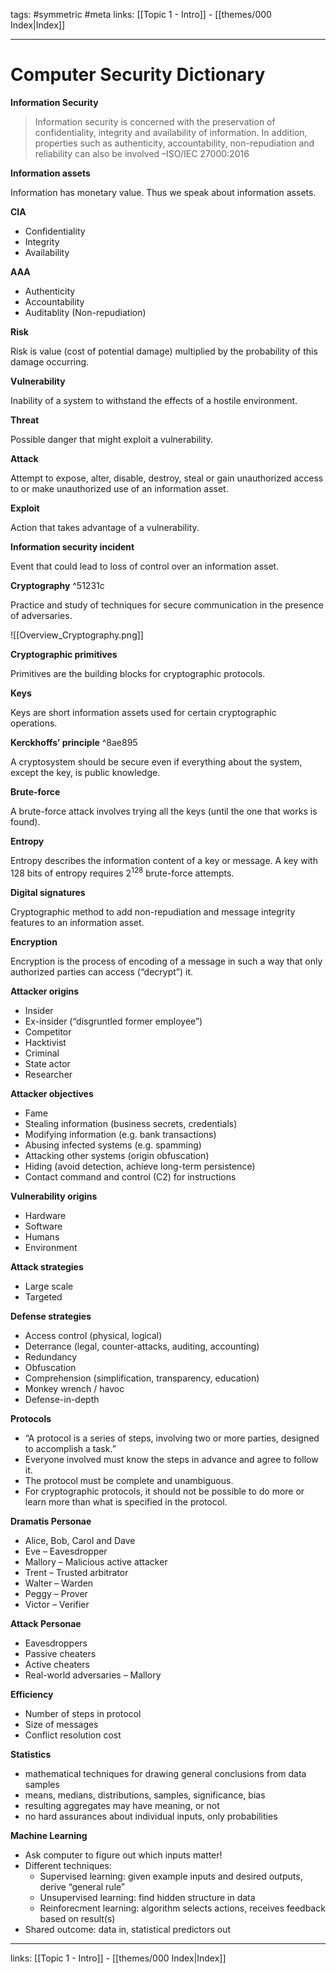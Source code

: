 tags: #symmetric #meta
links:  [[Topic 1 - Intro]] - [[themes/000 Index|Index]]

---
# Computer Security Dictionary

**Information Security**

> Information security is concerned with the preservation of confidentiality, integrity and availability of information. In addition, properties such as authenticity, accountability, non-repudiation and reliability can also be involved –ISO/IEC 27000:2016

**Information assets**

Information has monetary value. Thus we speak about information assets.

**CIA**

* Confidentiality
* Integrity
* Availability

**AAA**

- Authenticity
- Accountability
- Auditablity (Non-repudiation)

**Risk**

Risk is value (cost of potential damage) multiplied by the probability of this
damage occurring.

**Vulnerability**

Inability of a system to withstand the effects of a hostile environment.

**Threat**

Possible danger that might exploit a vulnerability.

**Attack**

Attempt to expose, alter, disable, destroy, steal or gain unauthorized access to or make unauthorized use of an information asset.

**Exploit**

Action that takes advantage of a vulnerability.

**Information security incident**

Event that could lead to loss of control over an information asset.

**Cryptography** ^51231c

Practice and study of techniques for secure communication in the presence of adversaries.

![[Overview_Cryptography.png]]

**Cryptographic primitives**

Primitives are the building blocks for cryptographic protocols.

**Keys**

Keys are short information assets used for certain cryptographic operations.

**Kerckhoffs’ principle** ^8ae895

A cryptosystem should be secure even if everything about the system, except the key, is public knowledge.

**Brute-force**

A brute-force attack involves trying all the keys (until the one that works is found).

**Entropy**

Entropy describes the information content of a key or message.
A key with 128 bits of entropy requires $2^{128}$ brute-force attempts.

**Digital signatures**

Cryptographic method to add non-repudiation and message integrity features to an information asset.

**Encryption**

Encryption is the process of encoding of a message in such a way that only authorized parties can access (“decrypt”) it.

**Attacker origins**

- Insider  
- Ex-insider (“disgruntled former employee”) 
- Competitor  
- Hacktivist  
- Criminal  
- State actor  
- Researcher

**Attacker objectives**

- Fame
- Stealing information (business secrets, credentials)
- Modifying information (e.g. bank transactions)
- Abusing infected systems (e.g. spamming)
- Attacking other systems (origin obfuscation)
- Hiding (avoid detection, achieve long-term persistence)
- Contact command and control (C2) for instructions

**Vulnerability origins**

- Hardware
- Software
- Humans
- Environment

**Attack strategies**

- Large scale
- Targeted

**Defense strategies**

- Access control (physical, logical)
- Deterrance (legal, counter-attacks, auditing, accounting)
- Redundancy
- Obfuscation
- Comprehension (simplification, transparency, education) 
- Monkey wrench / havoc
- Defense-in-depth

**Protocols**

- “A protocol is a series of steps, involving two or more parties, designed to accomplish a task.”
- Everyone involved must know the steps in advance and agree to follow it.
- The protocol must be complete and unambiguous.
- For cryptographic protocols, it should not be possible to do more or learn more than what is specified in the protocol.

**Dramatis Personae**

- Alice, Bob, Carol and Dave
- Eve – Eavesdropper
- Mallory – Malicious active attacker
- Trent – Trusted arbitrator
- Walter – Warden
- Peggy – Prover
- Victor – Verifier

**Attack Personae**

- Eavesdroppers  
- Passive cheaters  
- Active cheaters  
- Real-world adversaries – Mallory

**Efficiency**

- Number of steps in protocol
- Size of messages
- Conflict resolution cost

**Statistics**

- mathematical techniques for drawing general conclusions from data samples 
- means, medians, distributions, samples, significance, bias  
- resulting aggregates may have meaning, or not  
- no hard assurances about individual inputs, only probabilities

**Machine Learning**

* Ask computer to figure out which inputs matter!
* Different techniques:
	* Supervised learning: given example inputs and desired outputs, derive “general rule”
	* Unsupervised learning: find hidden structure in data  
	* Reinforecment learning: algorithm selects actions, receives feedback based on result(s)  
* Shared outcome: data in, statistical predictors out

---
links:  [[Topic 1 - Intro]] - [[themes/000 Index|Index]]